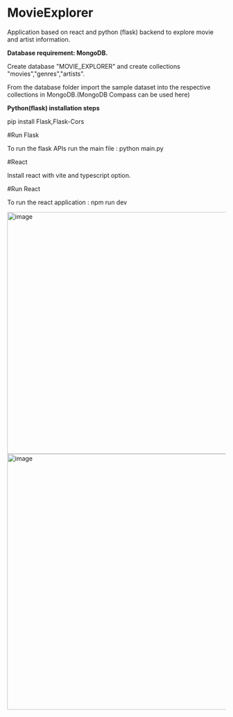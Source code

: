 # MovieExplorer
Application based on react and python (flask) backend to explore movie and artist information.

**Database requirement: MongoDB.**

  Create database "MOVIE_EXPLORER" and create collections "movies","genres","artists".
  
  From the database folder import the sample dataset into the respective collections in MongoDB.(MongoDB Compass can be used here)

**Python(flask) installation steps**

pip install Flask,Flask-Cors

#Run Flask

To run the flask APIs run the main file : python main.py 

#React

Install react with vite and typescript option.

#Run React

To run the react application : npm run dev 


<img width="1424" height="557" alt="image" src="https://github.com/user-attachments/assets/42cdd3b9-d690-4a42-a2b6-8efb618e2dc4" />

<img width="1399" height="589" alt="image" src="https://github.com/user-attachments/assets/e4491008-d7eb-40e6-b521-21251d5ad815" />





